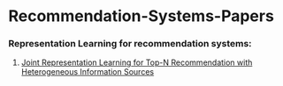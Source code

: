 # Recommendation-Systems-Papers

### Representation Learning for recommendation systems:

1. [Joint Representation Learning for Top-N Recommendation with
Heterogeneous Information Sources](https://ciir-publications.cs.umass.edu/pub/web/getpdf.php?id=1262)
